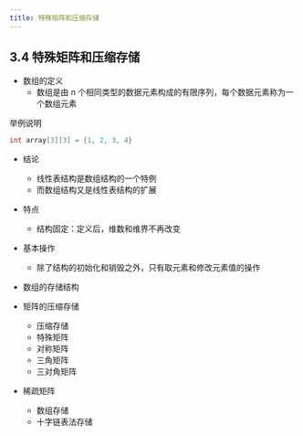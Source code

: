 ```yaml
---
title: 特殊矩阵和压缩存储
---
```

## 3.4 特殊矩阵和压缩存储

- 数组的定义
  - 数组是由 n 个相同类型的数据元素构成的有限序列，每个数据元素称为一个数组元素
  <!-- - 类型定义 -->

<!-- ```cpp
typedef elemtype array2[m][n];
// or
typedef elemtype array1[n];
typedef array1 array2[m];
``` -->

举例说明

```cpp
int array[3][3] = {1, 2, 3, 4}
```

- 结论
  - 线性表结构是数组结构的一个特例
  - 而数组结构又是线性表结构的扩展
- 特点
  - 结构固定：定义后，维数和维界不再改变
- 基本操作

  - 除了结构的初始化和销毁之外，只有取元素和修改元素值的操作

- 数组的存储结构
- 矩阵的压缩存储
  - 压缩存储
  - 特殊矩阵
  - 对称矩阵
  - 三角矩阵
  - 三对角矩阵
- 稀疏矩阵
  - 数组存储
  - 十字链表法存储

<!-- ### 习题
- 6【2016】有一个100阶的三对角矩阵M，其元素$m_{i,j}(1\le i,j \le100)$按行优先依次压缩存入下标从0开始的一维数组N中。元素$m_{30,30}$ 在N中的下标是→87
- 9【2017】适用于压缩存储稀疏矩阵的两种存储结构是
A 三元组表和十字链表
B 三元组表和邻接矩阵
C 十字链表和二叉链表
D 邻接矩阵和十字链表→三元组表和十字链表
- 10【2018】
- 11【2020】 -->

```

```
